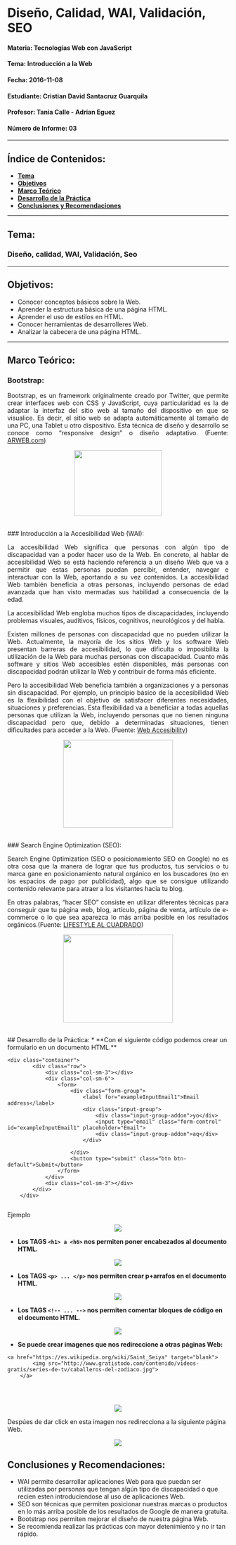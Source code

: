 # Diseño, Calidad, WAI, Validación, SEO

#### Materia: Tecnologías Web con JavaScript
#### Tema: Introducción a la Web
#### Fecha: 2016-11-08
#### Estudiante: Cristian David Santacruz Guarquila
#### Profesor: Tania Calle - Adrian Eguez
#### Número de Informe: 03
---

## Índice de Contenidos:
* <a href="#Tema">**Tema**</a>
* <a href="#Objetivos">**Objetivos**</a>
* <a href="#Marco Teórico">**Marco Teórico**</a>
* <a href="#Desarrollo de la Práctica">**Desarrollo de la Práctica**</a>
* <a href="#Conclusiones y Recomendaciones">**Conclusiones y Recomendaciones**</a>

---
<a name="Tema"></a>
## Tema:
### Diseño, calidad, WAI, Validación, Seo
---

<a name="Objetivos"></a>
## Objetivos:
* Conocer conceptos básicos sobre la Web.
* Aprender la estructura básica de una página HTML.
* Aprender el uso de estilos en HTML.
* Conocer herramientas de desarrolleres Web.
* Analizar la cabecera de una página HTML.

---

<a name="Marco Teórico"></a>
## Marco Teórico:
### Bootstrap:
<p align="justify">
    Bootstrap, es un framework originalmente creado por Twitter, que permite crear interfaces web con CSS y JavaScript, cuya particularidad es la de adaptar la interfaz del sitio web al tamaño del dispositivo en que se visualice. Es decir, el sitio web se adapta automáticamente al tamaño de una PC, una Tablet u otro dispositivo. Esta técnica de diseño y desarrollo se conoce como “responsive design” o diseño adaptativo. (Fuente: <a href="http://www.arweb.com/chucherias/editorial/%C2%BFque-es-bootstrap-y-como-funciona-en-el-diseno-web.htm">ARWEB.com</a>)
</p>

<p align="center">
    <img src="http://michelletorres.mx/wp-content/uploads/2015/02/bootstrap.jpg" width="200" height="150">
</p>

<br>
### Introducción a la Accesibilidad Web (WAI):
<p align="justify">
    La accesibilidad Web significa que personas con algún tipo de discapacidad van a poder hacer uso de la Web. En concreto, al hablar de accesibilidad Web se está haciendo referencia a un diseño Web que va a permitir que estas personas puedan percibir, entender, navegar e interactuar con la Web, aportando a su vez contenidos. La accesibilidad Web también beneficia a otras personas, incluyendo personas de edad avanzada que han visto mermadas sus habilidad a consecuencia de la edad.</p>

<p align="justify">
    La accesibilidad Web engloba muchos tipos de discapacidades, incluyendo problemas visuales, auditivos, físicos, cognitivos, neurológicos y del habla.</p>
<p align="justify">
    Existen millones de personas con discapacidad que no pueden utilizar la Web. Actualmente, la mayoría de los sitios Web y los software Web presentan barreras de accesibilidad, lo que dificulta o imposibilita la utilización de la Web para muchas personas con discapacidad. Cuanto más software y sitios Web accesibles estén disponibles, más personas con discapacidad podrán utilizar la Web y contribuir de forma más eficiente.</p>

<p align="justify">
    Pero la accesibilidad Web beneficia también a organizaciones y a personas sin discapacidad. Por ejemplo, un principio básico de la accesibilidad Web es la flexibilidad con el objetivo de satisfacer diferentes necesidades, situaciones y preferencias. Esta flexibilidad va a beneficiar a todas aquellas personas que utilizan la Web, incluyendo personas que no tienen ninguna discapacidad pero que, debido a determinadas situaciones, tienen dificultades para acceder a la Web. (Fuente: <a href="http://www.w3c.es/Traducciones/es/WAI/intro/accessibility">Web Accesibility</a>)</p>

<p align="center">
    <img src="http://www.misnet.co.uk/images/website-accessibility.jpg" width="250" height="200">
</p>

<br>
### Search Engine Optimization (SEO):
<p align="justify">
    Search Engine Optimization (SEO o posicionamiento SEO en Google) no es otra cosa que la manera de lograr que tus productos, tus servicios o tu marca gane en posicionamiento natural orgánico en los buscadores (no en los espacios de pago por publicidad), algo que se consigue utilizando contenido relevante para atraer a los visitantes hacia tu blog.</p>

<p align="justify">
En otras palabras, “hacer SEO” consiste en utilizar diferentes técnicas para conseguir que tu página web, blog, artículo, página de venta, artículo de e-commerce o lo que sea aparezca lo más arriba posible en los resultados orgánicos.(Fuente: <a href="https://www.lifestylealcuadrado.com/guia-seo-principiantes/">LIFESTYLE AL CUADRADO</a>)</p>

<p align="center">
    <img src="http://blogs.cincodias.com/.a/6a00d8341c760153ef01a73dd3851b970d-pi" width="250" height="200">
</p>

<br>
<a name="Desarrollo de la Práctica"></a>
## Desarrollo de la Práctica:
* **Con el siguiente código podemos crear un formulario en un documento HTML.**

```
<div class="container">
        <div class="row">
            <div class="col-sm-3"></div>
            <div class="col-sm-6">
                <form>
                    <div class="form-group">
                        <label for="exampleInputEmail1">Email address</label>
                        <div class="input-group">
                            <div class="input-group-addon">yo</div>
                            <input type="email" class="form-control" id="exampleInputEmail1" placeholder="Email">
                            <div class="input-group-addon">aq</div>
                        </div>
                        
                    </div>
                    <button type="submit" class="btn btn-default">Submit</button>
                </form>
            </div>
            <div class="col-sm-3"></div>
        </div>
    </div>
    
```

Ejemplo
<p align="center">
    <img src="https://github.com/CristianSantacruz/TecnologiasWeb/blob/boostrap/Informe/Capturas/Forms.png?raw=true">
</p>

* **Los TAGS ```<h1> a <h6>``` nos permiten poner encabezados al documento HTML.**

<p align="center">
    <img src="https://github.com/CristianSantacruz/TecnologiasWeb/blob/master/Informe.01/Capturas/Cabeceras.png?raw=true">
</p>

* **Los TAGS ```<p> ... </p>``` nos permiten crear p+arrafos en el documento HTML.**

<p align="center">
    <img src="https://github.com/CristianSantacruz/TecnologiasWeb/blob/master/Informe.01/Capturas/Parrafo.png?raw=true">
</p>

* **Los TAGS ```<!-- ... -->``` nos permiten comentar bloques de código en el documento HTML.**

<p align="center">
    <img src="https://github.com/CristianSantacruz/TecnologiasWeb/blob/master/Informe.01/Capturas/Comentarios.png?raw=true">
</p>

* **Se puede crear imagenes que nos redireccione a otras páginas Web:**

```
<a href="https://es.wikipedia.org/wiki/Saint_Seiya" target="blank">
        <img src="http://www.gratistodo.com/contenido/videos-gratis/series-de-tv/caballeros-del-zodiaco.jpg">
    </a>
    
```
<br>
<p align="center">
    <img src="https://github.com/CristianSantacruz/TecnologiasWeb/blob/master/Informe.01/Capturas/Imagenes.Enlaces.png?raw=true">
</p>

Despúes de dar click en esta imagen nos redirecciona a la siguiente página Web.

<p align="center">
    <img src="https://github.com/CristianSantacruz/TecnologiasWeb/blob/master/Informe.01/Capturas/Redireccion.png?raw=true">
</p>

<a name="Conclusiones y Recomendaciones"></a>
## Conclusiones y Recomendaciones:
* WAI permite desarrollar aplicaciones Web para que puedan ser utilizadas por personas que tengan algún tipo de discapacidad o que recien esten introduciendose al uso de aplicaciones Web.
* SEO son técnicas que permiten posicionar nuestras marcas o productos en lo más arriba posible de los resultados de Google de manera gratuita.
* Bootstrap nos permiten mejorar el diseño de nuestra página Web.
* Se recomienda realizar las prácticas con mayor detenimiento y no ir tan rápido.